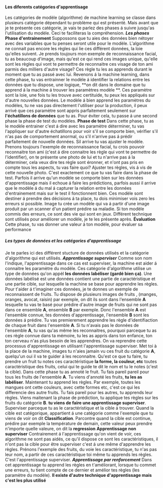 #### Les diferents catégories d'apprentisage
Les catégories de modèle (algorithme) de machine learning se classe dans plusieurs catégorie dépendant tu problème qui est présenté. Mais avant que je te présente ces catégorie, je vais te parlez des phases á suivre jusqu'as l'utilisation du modèle. Ceci te faciliteras la compréhension.
***Les phases***
__Phase d'entrainement__
Suppossons que tu aies des données bien nétoyer avec des variables que tu penses seront utile pour le modèle. L'algorithme ne connait pas encore les règles qui lie ces différent données, la loie qu'elles suivent. Je prends toujours mon exemple de reconnaissance facial, tu as beaucoup d'image, mais qu'est ce qui rend ces images unique, qu'elle sont les règles qui vont te permettre de reconnaitre ces visage de ton ami parmis des milliers d'autre visage? Ces règle tu les as apprends durant le moment que tu as passé avec lui. 
Revenons á la machine learning, dans cette phase, tu vas entrainner le modèle á identifier la relations entre les données que tu dispose, une logique, **on dit dans le domaine que tu apprend á la machine á trouver les paramètres modèle **. Ces paramètre sont la loie, une fois tu les trouve avec certituide, tu peux les appliqués sur d'autre nouvelles données. 
Le modèle á bien apprend les paramètres du modèles, tu ne vas pas directement l'utiliser pour la production, il peux arrivé que ces paramètre sont appris parfaitement seulement sur **l'échatillons de données** que tu as. Pour éviter cela, tu passe á une second phase la phase de test du modèles.
__Phase de test__
Dans cette phase, tu as le modèle entrainer c'est á dire avec les paramètre déterminer, tu vas l'appliquer sur d'autre échatillons pour voir s'il se comporte bien, vérifier s'il n'as pas de comportement anormal, ou s'il n'arrive pas á prédir parfaitement de nouvelle données. Sil arrive tu vas ajuster le modèle. Prenons toujours l'exemple de reconnaissance facial, tu crois pouvoir reconnaitre ton ami (c'est á dire connaitre les règle qui vont te permettre de l'identifier), on te présente une photo de lui et tu n'arrive pas á la déterminer, cela veux dire tes règle sont éronner, et n'ont pas pris en compte tous les aspects, tu vas faire quoi? Ajuster tes règles, vis á vis de cette nouvelle photo. C'est exactement ce que tu vas faire dans la phase de test.
Parfois il arrive qu'un modèle se comporte bien sur les données d'apprentissage mais il echoue á faire les prédictions, parfois aussi il arrive que le modèle á du mal á capturer la relation entre les données d'entrainement mais sur le test il fonctionnent bien. Ces modèle sont destiner á prendre des décisions á ta place, tu dois minimiser vois zero les erreurs si possible. Image tu crée un modèle qui va á partir d'une image produit par un scanner d'un patient prédire sa maladie. Si ton modèle commis des erreurs, ce sont des vie qui sont en jeux. Différent technique sont utilisés pour améliorer un modèle, je te les présente après.
__Évaluation__
Cette phase, tu vas donner une valeur á ton modèle, pour évaluer sa performance
##### Les types de données et les catégories d'apprentissage
Je te parles ici des différent stucture de données utilisés et la catégorie d'algorithme qui est utilisés.
***Apprentissage superviser***
Comme son nom l'indique, l'apprentissage dans ce cas est superviser, la machine est aider á connaitre les paramètre du modèle. Ces catégorie d'algorithme utilise un type de données qu'on appèl **les données labéliser (gardé bien ça)**. Une données labélisé est une données contient une partie de caractéristique et une partie cible, sur lesquelle la machine se base pour apprendre les règles.
Pour t'aider á t'imaginer ces données, je te donnes un exemple de reconnaissent de fruits. Tu dispose de plusieurs images de fruits , (manges, oranges, avocat, raisin) par exemple, on dit ils sont dans l'ensemble **A** lesquelle tu vas te basé pour prédire d'autre image de fruits qui ne sont pas dans ce ensemble **A**, ensemble **B** par exemple. Donc l'ensemble **A** est l'ensemble connue, tes données d'apprentissage, l'ensemble  **B** sont les données á prédire. Tu vas premierement apprendre les règle d'identifiaction de chaque fruit dans l'ensemble **A**.
Si tu n'avais pas le données de l'ensemble **A**, tu vas qu'as même les reconnaitres, pourquoi parceque tu as ces règle connue dans ta mémoire, tu les as appris dans ton enfance, ton ton cerveau n'as plus besoin de les apprendres. On va reprendre cette processus d'apprentissage en utilisant l'apprentissage superviser. 
Met toi à la place de la machine, images tu n'aies jamain vu ces fruit du catégorie **A**, quelqu'un oui il va te guider á les reconnaitre. Qu'est ce que tu faire, tu prendre un fruit tu notes ces caractéristique **la forme, la couleur, etc** toutes caractéristique des fruits, celui qui te guide te dit le nom et tu le notes (c'est la cible). Dans cette phase tu as annoté le fruit. Tu fais pareil pareil pour tous les fruits de l'ensemble **A**.  Tu viens d'annoté les fruits, **tu les as labéliser**. Maintenant tu apprend les règles. Par exemple, toutes les mangues ont cette couleurs, avec cette formes etc, c'est ce qui les differencie des autre fruits. Tu fais pareil pour les autres, tu apprends leur règles.
Viens maitenant la phase de prédiction, tu applique tes règles sur les fruits du catégorie **B**. **tu viens de faire une apprentissage superviser**. Superviser parceque tu as le caractéristique et la cible á trouver.
Quand la cible est catégorique, appartient á une catégorie comme l'exemple que tu viens de voir on dit **Classification**. Parcontre quand la cible est continue, prédire par exemple la température de demain, cette valeur peux prendre n'importe quelle valeure, on dit la **regression**
**Apprentissage non superviser**
Contrairement á l'apprentissage qu'on vient de voir, ces algorithme ne sont pas aidés, ce qu'il dispose ce sont les caractéristiques, il n'ont pas la cible pour être superviser c'est á une même d'apprendre les règles.
Prénons l'exemple des fruits, du voie les caractéristique, tu n'as pas leur nom, a partir de ces caractéristique toi même tu apprends les règles. C'est l'apprentissage superviser.
***Apprentissage par renforcement***
Dans cet apprentissage tu apprend les règles en t'améliorant, lorsque tu commet une erreurs, tu tient compte de ce dernier et amélior tes règles (les paramètre du modèle).
**Il existe d'autre technique d'apprentissage mais c'est les plus utilisé**